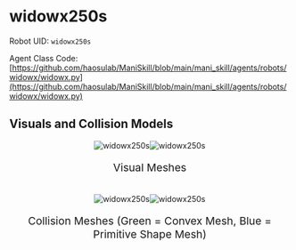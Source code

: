 <!-- THIS IS ALL GENERATED DOCUMENTATION via generate_robot_docs.py. DO NOT MODIFY THIS FILE -->

# widowx250s

Robot UID: `widowx250s`

Agent Class Code: [https://github.com/haosulab/ManiSkill/blob/main/mani_skill/agents/robots/widowx/widowx.py](https://github.com/haosulab/ManiSkill/blob/main/mani_skill/agents/robots/widowx/widowx.py)

## Visuals and Collision Models

<div>
    <div style="max-width: 100%; display: flex; justify-content: center;">
        <img src="/_static/robot_images/widowx250s/front_visual.png" style='min-width:min(50%, 100px);max-width:50%;height:auto' alt="widowx250s">
        <img src="/_static/robot_images/widowx250s/side_visual.png" style='min-width:min(50%, 100px);max-width:50%;height:auto' alt="widowx250s">
    </div>
    <p style="text-align: center; font-size: 1.2rem;">Visual Meshes</p>
    <br/>
    <div style="max-width: 100%; display: flex; justify-content: center;">
        <img src="/_static/robot_images/widowx250s/front_collision.png" style='min-width:min(50%, 100px);max-width:50%;height:auto' alt="widowx250s">
        <img src="/_static/robot_images/widowx250s/side_collision.png" style='min-width:min(50%, 100px);max-width:50%;height:auto' alt="widowx250s">
    </div>
    <p style="text-align: center; font-size: 1.2rem;">Collision Meshes (Green = Convex Mesh, Blue = Primitive Shape Mesh)</p>
</div>
